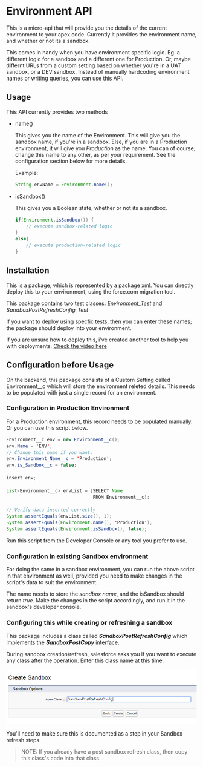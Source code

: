 # Environment API

This is a micro-api that will provide you the details of the current environment to your apex code.
Currently it provides the environment name, and whether or not its a sandbox.

This comes in handy when you have environment specific logic. Eg. a different logic for a sandbox
and a different one for Production. Or, maybe differnt URLs from a custom setting based on 
whether you're in a UAT sandbox, or a DEV sandbox. Instead of manually hardcoding environment names
or writing queries, you can use this API.


## Usage

This API currently provides two methods

* name()

	This gives you the name of the Environment. This will give you the sandbox name, if you're in a 
	sandbox. Else, if you are in a Production environment, it will give you *Production* as the name.
	You can of course, change this name to any other, as per your requirement. See the configuration
	section below for more details.
	
	Example:
	
	```java
	String envName = Environment.name();
	```

* isSandbox()

	This gives you a Boolean state, whether or not its a sandbox. 

	```java
	if(Environment.isSandbox()) {
		// execute sandbox-related logic
	}
	else{
		// execute production-related logic
	}
	```


## Installation

This is a package, which is represented by a package xml. You can directly deploy this to your 
environment, using the force.com migration tool. 

This package contains two test classes: *Environment_Test* and *SandboxPostRefreshConfig_Test*

If you want to deploy using specfic tests, then you can enter these names; the package should
deploy into your environment.

If you are unsure how to deploy this, i've created another tool to help you with deployments.
[Check the video here](https://www.youtube.com/watch?v=HlA9p0goyKA)
	
## Configuration before Usage

On the backend, this package consists of a Custom Setting called Environment__c which will store the
environment releted details. This needs to be populated with just a single record for an environment.

### Configuration in Production Environment

For a Production environment, this record needs to be populated manually. Or you can use this script 
below.

```java
Environment__c env = new Environment__c();
env.Name = 'ENV';
// Change this name if you want. 
env.Environment_Name__c = 'Production';
env.is_Sandbox__c = false;

insert env;

List<Environment__c> envList = [SELECT Name 
                                FROM Environment__c];

// Verify data inserted correctly
System.assertEquals(envList.size(), 1);
System.assertEquals(Environment.name(), 'Production');
System.assertEquals(Environment.isSandbox(), false);

```

Run this script from the Developer Console or any tool you prefer to use. 


### Configuration in existing Sandbox environment

For doing the same in a sandbox environment, you can run the above script in that environment as well, 
provided you need to make changes in the script's data to suit the environment. 

The name needs to store the *sandbox name*, and the isSandbox should return *true*. Make the changes
in the script accordingly, and run it in the sandbox's developer console. 


### Configuring this while creating or refreshing a sandbox

This package includes a class called **_SandboxPostRefreshConfig_** which implements the **_SandboxPostCopy_**
interface.

During sandbox creation/refresh, salesforce asks you if you want to execute any class after the operation. 
Enter this class name at this time.

![ApexClass](https://github.com/cloudcyborg/environment-api/blob/media/Apex.PNG)

You'll need to make sure this is documented as a step in your Sandbox refresh steps.

> NOTE: If you already have a post sandbox refresh class, then copy this class's code into that class. 















